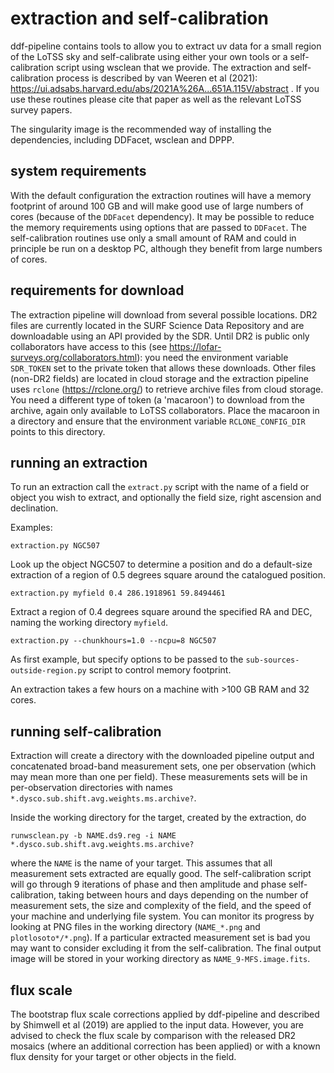 # extraction and self-calibration

ddf-pipeline contains tools to allow you to extract uv data for a
small region of the LoTSS sky and self-calibrate using either your own
tools or a self-calibration script using wsclean that we provide. The
extraction and self-calibration process is described by van Weeren et
al (2021):
https://ui.adsabs.harvard.edu/abs/2021A%26A...651A.115V/abstract . If
you use these routines please cite that paper as well as the relevant
LoTSS survey papers.

The singularity image is the recommended way of installing the
dependencies, including DDFacet, wsclean and DPPP.

## system requirements

With the default configuration the extraction routines will have a
memory footprint of around 100 GB and will make good use of large
numbers of cores (because of the `DDFacet` dependency). It may be
possible to reduce the memory requirements using options that are
passed to `DDFacet`. The self-calibration routines use only a small
amount of RAM and could in principle be run on a desktop PC, although
they benefit from large numbers of cores.

## requirements for download

The extraction pipeline will download from several possible locations. DR2 files are currently located in the SURF Science Data Repository and are downloadable using an API provided by the SDR. Until DR2 is public only collaborators have access to this (see https://lofar-surveys.org/collaborators.html): you need the environment variable `SDR_TOKEN` set to the private token that allows these downloads. Other files (non-DR2 fields) are located in cloud storage and the extraction pipeline uses `rclone` (https://rclone.org/) to
retrieve archive files from cloud storage. You need a different type of token (a
'macaroon') to download from the archive, again only available to LoTSS collaborators. Place the macaroon in a directory and
ensure that the environment variable `RCLONE_CONFIG_DIR` points to
this directory.

## running an extraction

To run an extraction call the `extract.py` script with the name of a field or object you wish to extract, and optionally the field size, right ascension and declination.

Examples:

```extraction.py NGC507```

Look up the object NGC507 to determine a position and do a
default-size extraction of a region of 0.5 degrees square around the
catalogued position.

```extraction.py myfield 0.4 286.1918961 59.8494461```

Extract a region of 0.4 degrees square around the specified RA and DEC, naming the working directory `myfield`.

```extraction.py --chunkhours=1.0 --ncpu=8 NGC507```

As first example, but specify options to be passed to the `sub-sources-outside-region.py` script to control memory footprint.

An extraction takes a few hours on a machine with >100 GB RAM and 32 cores.

## running self-calibration

Extraction will create a directory with the downloaded pipeline output
and concatenated broad-band measurement sets, one per observation
(which may mean more than one per field). These measurements sets will be in per-observation directories with names `*.dysco.sub.shift.avg.weights.ms.archive?`.

Inside the working directory for the target, created by the extraction, do

```
runwsclean.py -b NAME.ds9.reg -i NAME *.dysco.sub.shift.avg.weights.ms.archive?
```

where the `NAME` is the name of your target. This assumes that all
measurement sets extracted are equally good. The self-calibration
script will go through 9 iterations of phase and then amplitude and
phase self-calibration, taking between hours and days depending on the
number of measurement sets, the size and complexity of the field, and
the speed of your machine and underlying file system. You can monitor
its progress by looking at PNG files in the working directory
(`NAME_*.png` and `plotlosoto*/*.png`). If a particular extracted
measurement set is bad you may want to consider excluding it from the
self-calibration. The final output image will be stored in your
working directory as `NAME_9-MFS.image.fits`.

## flux scale

The bootstrap flux scale corrections applied by ddf-pipeline and
described by Shimwell et al (2019) are applied to the input
data. However, you are advised to check the flux scale by comparison
with the released DR2 mosaics (where an additional correction has been
applied) or with a known flux density for your target or other objects
in the field.
